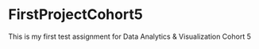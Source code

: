 # FirstProjectCohort5
This is my first test assignment for Data Analytics &amp; Visualization Cohort 5
